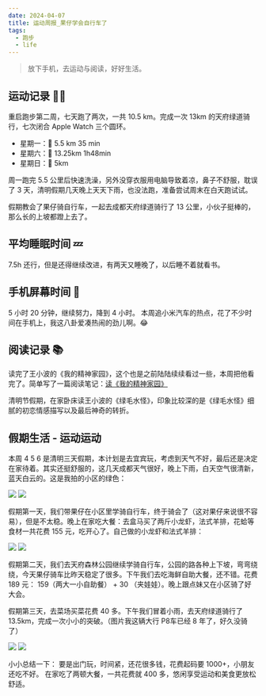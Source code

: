 ```yaml
---
date: 2024-04-07
title: 运动周报_果仔学会自行车了
tags:
  - 跑步
  - life
---
```

> 放下手机，去运动与阅读，好好生活。

## 运动记录 🏃‍♂️

重启跑步第二周，七天跑了两次，一共 10.5 km。完成一次 13km 的天府绿道骑行，七次闭合 Apple Watch 三个圆环。
- 星期一：🏃 5.5 km 35 min
- 星期六：🚴 13.25km 1h48min
- 星期日：🏃 5km

周一跑完 5.5 公里后快速洗澡，另外没穿衣服用电脑导致着凉，鼻子不舒服，耽误了 3 天，清明假期几天晚上天天下雨，也没法跑，准备尝试周末在白天跑试试。

假期教会了果仔骑自行车，一起去成都天府绿道骑行了 13 公里，小伙子挺棒的，那么长的上坡都蹬上去了。

## 平均睡眠时间 💤

7.5h 还行，但是还得继续改进，有两天又睡晚了，以后睡不着就看书。

## 手机屏幕时间 📱

5 小时 20 分钟，继续努力，降到 4 小时。
本周追小米汽车的热点，花了不少时间在手机上，我这八卦爱凑热闹的劲儿啊。😂

## 阅读记录 📚

读完了王小波的《我的精神家园》，这个也是之前陆陆续续看过一些，本周把他看完了。简单写了一篇阅读笔记：[读《我的精神家园》](https://yaofun.top/posts/2024/04/%E8%AF%BB%E6%88%91%E7%9A%84%E7%B2%BE%E7%A5%9E%E5%AE%B6%E5%9B%AD/)

清明节假期，在家卧床读王小波的《绿毛水怪》，印象比较深的是《绿毛水怪》细腻的初恋情感描写以及最后神奇的转折。

## 假期生活 - 运动运动

本周 4 5 6 是清明三天假期，本计划是去宜宾玩，考虑到天气不好，最后还是决定在家待着。其实还挺舒服的，这几天成都天气很好，晚上下雨，白天空气很清新，蓝天白云的。这是我拍的小区的绿色：

![](https://cdn.jsdelivr.net/gh/goby-ao/picgo@main/img/IMG_2490.jpeg)
![](https://cdn.jsdelivr.net/gh/goby-ao/picgo@main/img/IMG_2521.jpeg)

假期第一天，我们带果仔在小区里学骑自行车，终于骑会了（这对果仔来说很不容易），但是不太稳。晚上在家吃大餐：去盒马买了两斤小龙虾，法式羊排，花蛤等食材一共花费 155 元，吃开心了。自己做的小龙虾和法式羊排：

![](https://cdn.jsdelivr.net/gh/goby-ao/picgo@main/img/IMG_2531.jpeg)
![](https://cdn.jsdelivr.net/gh/goby-ao/picgo@main/img/IMG_2528.jpeg)

假期第二天，我们去天府森林公园继续学骑自行车，公园的路各种上下坡，弯弯绕绕，今天果仔骑车比昨天稳定了很多。下午我们去吃海鲜自助大餐，还不错。花费 189 元： 159（两大一小自助餐） + 30 （夹娃娃）。晚上跟点妹又在小区骑了好大会。

假期第三天，去菜场买菜花费 40 多。下午我们冒着小雨，去天府绿道骑行了 13.5km，完成一次小小的突破。（图片我这辆大行 P8车已经 8 年了，好久没骑了）

![](https://cdn.jsdelivr.net/gh/goby-ao/picgo@main/img/IMG_2590.jpeg)
![](https://cdn.jsdelivr.net/gh/goby-ao/picgo@main/img/IMG_2488.jpeg)

小小总结一下：
要是出门玩，时间紧，还花很多钱，花费起码要 1000+，小朋友还吃不好。
在家吃了两顿大餐，一共花费就 400 多，悠闲享受运动和美食更放松舒适。